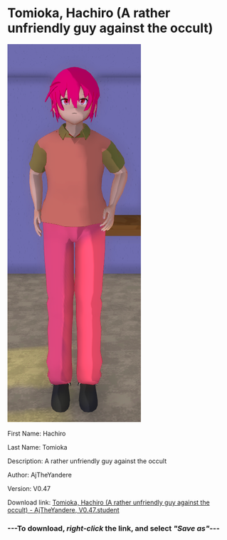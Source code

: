 # Tomioka, Hachiro (A rather unfriendly guy against the occult)

<img src="https://raw.githubusercontent.com/Arbiter1223/Daigaku-Gurashi-Custom-Students/master/Students/Files/Tomioka%2C%20Hachiro%20(A%20rather%20unfriendly%20guy%20against%20the%20occult).png" title="Tomioka, Hachiro (A rather unfriendly guy against the occult) - AjTheYandere, V0.47">

First Name: Hachiro

Last Name: Tomioka

Description: A rather unfriendly guy against the occult

Author: AjTheYandere

Version: V0.47

Download link: <a href="https://raw.githubusercontent.com/Arbiter1223/Daigaku-Gurashi-Custom-Students/master/Students/Files/Tomioka%2C%20Hachiro%20(A%20rather%20unfriendly%20guy%20against%20the%20occult)%20-%20AjTheYandere%2C%20V0.47.student">Tomioka, Hachiro (A rather unfriendly guy against the occult) - AjTheYandere, V0.47.student</a>

### ---**To download, _right-click_ the link, and select _"Save as"_**---
